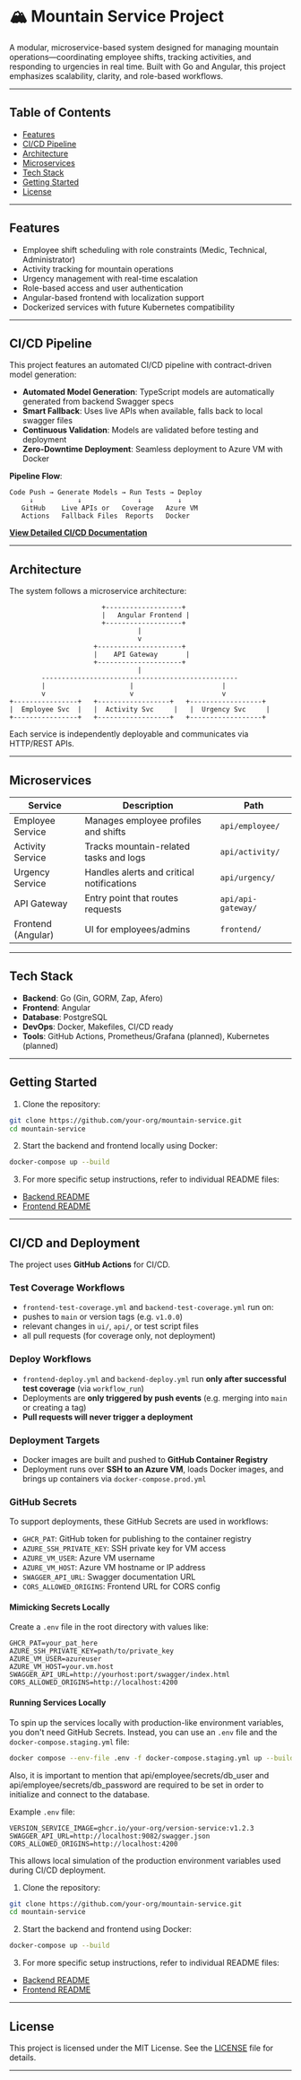 # 🏔️ Mountain Service Project

A modular, microservice-based system designed for managing mountain operations—coordinating employee shifts, tracking activities, and responding to urgencies in real time. Built with Go and Angular, this project emphasizes scalability, clarity, and role-based workflows.

---

## Table of Contents

- [Features](#-features)
- [CI/CD Pipeline](#-cicd-pipeline)
- [Architecture](#-architecture)
- [Microservices](#-microservices)
- [Tech Stack](#-tech-stack)
- [Getting Started](#-getting-started)
- [License](#-license)

---

## Features

- Employee shift scheduling with role constraints (Medic, Technical, Administrator)
- Activity tracking for mountain operations
- Urgency management with real-time escalation
- Role-based access and user authentication
- Angular-based frontend with localization support
- Dockerized services with future Kubernetes compatibility

---

## CI/CD Pipeline

This project features an automated CI/CD pipeline with contract-driven model generation:

- **Automated Model Generation**: TypeScript models are automatically generated from backend Swagger specs
- **Smart Fallback**: Uses live APIs when available, falls back to local swagger files
- **Continuous Validation**: Models are validated before testing and deployment
- **Zero-Downtime Deployment**: Seamless deployment to Azure VM with Docker

**Pipeline Flow**:
```
Code Push → Generate Models → Run Tests → Deploy
     ↓           ↓              ↓         ↓
   GitHub    Live APIs or   Coverage   Azure VM
   Actions   Fallback Files  Reports   Docker
```

 **[View Detailed CI/CD Documentation](docs/CI-CD-MODEL-GENERATION.md)**

---

## Architecture

The system follows a microservice architecture:

```
                       +-------------------+
                       |   Angular Frontend |
                       +-------------------+
                                |
                                v
                     +---------------------+
                     |    API Gateway       |
                     +---------------------+
                                |
        -------------------------------------------------
        |                     |                      |
        v                     v                      v
+----------------+   +------------------+   +------------------+
|  Employee Svc  |   |  Activity Svc     |   |  Urgency Svc     |
+----------------+   +------------------+   +------------------+

```

Each service is independently deployable and communicates via HTTP/REST APIs.

---

## Microservices

| Service           | Description                                | Path                        |
|-------------------|--------------------------------------------|-----------------------------|
| Employee Service  | Manages employee profiles and shifts       | `api/employee/`             |
| Activity Service  | Tracks mountain-related tasks and logs     | `api/activity/`             |
| Urgency Service   | Handles alerts and critical notifications  | `api/urgency/`              |
| API Gateway       | Entry point that routes requests           | `api/api-gateway/`          |
| Frontend (Angular)| UI for employees/admins                    | `frontend/`                 |

---

## Tech Stack

- **Backend**: Go (Gin, GORM, Zap, Afero)
- **Frontend**: Angular
- **Database**: PostgreSQL
- **DevOps**: Docker, Makefiles, CI/CD ready
- **Tools**: GitHub Actions, Prometheus/Grafana (planned), Kubernetes (planned)

---

## Getting Started

1. Clone the repository:

```bash
git clone https://github.com/your-org/mountain-service.git
cd mountain-service
```

2. Start the backend and frontend locally using Docker:

```bash
docker-compose up --build
```

3. For more specific setup instructions, refer to individual README files:

- [Backend README](./api/README.md)
- [Frontend README](./ui/README.md)

---

## CI/CD and Deployment

The project uses **GitHub Actions** for CI/CD.

### Test Coverage Workflows

  - `frontend-test-coverage.yml` and `backend-test-coverage.yml` run on:
  - pushes to `main` or version tags (e.g. `v1.0.0`)
  - relevant changes in `ui/`, `api/`, or test script files
  - all pull requests (for coverage only, not deployment)

### Deploy Workflows

- `frontend-deploy.yml` and `backend-deploy.yml` run **only after successful test coverage** (via `workflow_run`)
- Deployments are **only triggered by push events** (e.g. merging into `main` or creating a tag)
- **Pull requests will never trigger a deployment**

### Deployment Targets

- Docker images are built and pushed to **GitHub Container Registry**
- Deployment runs over **SSH to an Azure VM**, loads Docker images, and brings up containers via `docker-compose.prod.yml`

### GitHub Secrets

To support deployments, these GitHub Secrets are used in workflows:

- `GHCR_PAT`: GitHub token for publishing to the container registry
- `AZURE_SSH_PRIVATE_KEY`: SSH private key for VM access
- `AZURE_VM_USER`: Azure VM username
- `AZURE_VM_HOST`: Azure VM hostname or IP address
- `SWAGGER_API_URL`: Swagger documentation URL
- `CORS_ALLOWED_ORIGINS`: Frontend URL for CORS config


#### Mimicking Secrets Locally

Create a `.env` file in the root directory with values like:

```env
GHCR_PAT=your_pat_here
AZURE_SSH_PRIVATE_KEY=path/to/private_key
AZURE_VM_USER=azureuser
AZURE_VM_HOST=your.vm.host
SWAGGER_API_URL=http://yourhost:port/swagger/index.html
CORS_ALLOWED_ORIGINS=http://localhost:4200
```

#### Running Services Locally

To spin up the services locally with production-like environment variables, you don't need GitHub Secrets.
Instead, you can use an `.env` file and the `docker-compose.staging.yml` file:

```bash
docker compose --env-file .env -f docker-compose.staging.yml up --build
```

Also, it is important to mention that api/employee/secrets/db_user and api/employee/secrets/db_password are required to be set in order to initialize and connect to the database. 

Example `.env` file:

```env
VERSION_SERVICE_IMAGE=ghcr.io/your-org/version-service:v1.2.3
SWAGGER_API_URL=http://localhost:9082/swagger.json
CORS_ALLOWED_ORIGINS=http://localhost:4200
```

This allows local simulation of the production environment variables used during CI/CD deployment.

1. Clone the repository:

```bash
git clone https://github.com/your-org/mountain-service.git
cd mountain-service
```

2. Start the backend and frontend using Docker:

```bash
docker-compose up --build
```

3. For more specific setup instructions, refer to individual README files:

- [Backend README](./api/README.md)
- [Frontend README](./ui/README.md)

---

## License

This project is licensed under the MIT License. See the [LICENSE](LICENSE) file for details.

---
